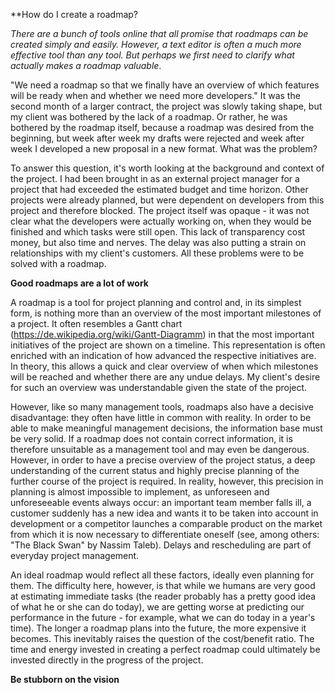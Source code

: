 **How do I create a roadmap?

*There are a bunch of tools online that all promise that roadmaps can be created simply and easily. However, a text editor is often a much more effective tool than any tool. But perhaps we first need to clarify what actually makes a roadmap valuable*.

"We need a roadmap so that we finally have an overview of which features will be ready when and whether we need more developers."
It was the second month of a larger contract, the project was slowly taking shape, but my client was bothered by the lack of a roadmap. 
Or rather, he was bothered by the roadmap itself, because a roadmap was desired from the beginning, but week after week my drafts were rejected and week after week I developed a new proposal in a new format. 
What was the problem?

To answer this question, it's worth looking at the background and context of the project. 
I had been brought in as an external project manager for a project that had exceeded the estimated budget and time horizon. 
Other projects were already planned, but were dependent on developers from this project and therefore blocked. 
The project itself was opaque - it was not clear what the developers were actually working on, when they would be finished and which tasks were still open. 
This lack of transparency cost money, but also time and nerves. The delay was also putting a strain on relationships with my client's customers. 
All these problems were to be solved with a roadmap.

**Good roadmaps are a lot of work**

A roadmap is a tool for project planning and control and, in its simplest form, is nothing more than an overview of the most important milestones of a project. 
It often resembles a Gantt chart (https://de.wikipedia.org/wiki/Gantt-Diagramm) in that the most important initiatives of the project are shown on a timeline. 
This representation is often enriched with an indication of how advanced the respective initiatives are. 
In theory, this allows a quick and clear overview of when which milestones will be reached and whether there are any undue delays. 
My client's desire for such an overview was understandable given the state of the project.

However, like so many management tools, roadmaps also have a decisive disadvantage: they often have little in common with reality. 
In order to be able to make meaningful management decisions, the information base must be very solid. 
If a roadmap does not contain correct information, it is therefore unsuitable as a management tool and may even be dangerous. 
However, in order to have a precise overview of the project status, a deep understanding of the current status and highly precise planning of the further course of the project is required. 
In reality, however, this precision in planning is almost impossible to implement, as unforeseen and unforeseeable events always occur: an important team member falls ill, a customer suddenly has a new idea and wants it to be taken into account in development or a competitor launches a comparable product on the market from which it is now necessary to differentiate oneself (see, among others: "The Black Swan" by Nassim Taleb). 
Delays and rescheduling are part of everyday project management.

An ideal roadmap would reflect all these factors, ideally even planning for them. The difficulty here, however, is that while we humans are very good at estimating immediate tasks (the reader probably has a pretty good idea of what he or she can do today), we are getting worse at predicting our performance in the future - for example, what we can do today in a year's time). The longer a roadmap plans into the future, the more expensive it becomes.
This inevitably raises the question of the cost/benefit ratio. The time and energy invested in creating a perfect roadmap could ultimately be invested directly in the progress of the project.

**Be stubborn on the vision**